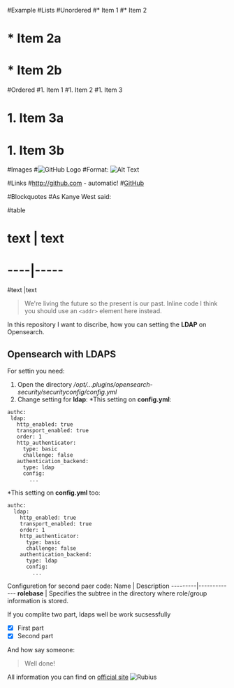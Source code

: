 #Example
#Lists
#Unordered
#* Item 1
#* Item 2
#  * Item 2a
#  * Item 2b

#Ordered
#1. Item 1
#1. Item 2
#1. Item 3
#   1. Item 3a
#   1. Item 3b

#Images
#![GitHub Logo](/images/logo.png)
#Format: ![Alt Text](url)

#Links
#http://github.com - automatic!
#[GitHub](http://github.com)

#Blockquotes
#As Kanye West said:

#table
# text | text
# ----|-----
#text |text



> We're living the future so
> the present is our past.
Inline code
I think you should use an
`<addr>` element here instead.


In this repository I want to discribe, how you can setting the **LDAP** on Opensearch.
## Opensearch with LDAPS
For settin you need:
1. Open the directory */opt/...plugins/opensearch-security/securityconfig/config.yml*
2. Change setting for **ldap**:
  *This setting on **config.yml**:
 ```
authc:
  ldap:
    http_enabled: true
    transport_enabled: true
    order: 1
    http_authenticator:
      type: basic
      challenge: false
    authentication_backend:
      type: ldap
      config:
        ...
```
  *This setting  on **config.yml** too:
```
authc:
  ldap:
    http_enabled: true
    transport_enabled: true
    order: 1
    http_authenticator:
      type: basic
      challenge: false
    authentication_backend:
      type: ldap
      config:
        ...
```

Configuretion for second paer code:
Name | Description
---------|-------------
**rolebase** | Specifies the subtree in the directory where role/group information is stored.


If you complite two part, ldaps well be work sucsessfully
* [x] First part
* [x] Second part

And how say someone:
>Well done!

All information you can find on [official site](https://opensearch.org/docs/security-plugin/configuration/ldap/)
![Rubius](https://planyway.com/)

